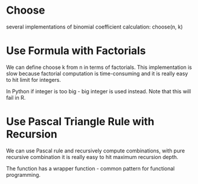 # Choose

several implementations of binomial coefficient
calculation: choose(n, k)

# Use Formula with Factorials

We can define choose k from n in terms of
factorials. This implementation is slow because
factorial computation is time-consuming and it is
really easy to hit limit for integers.

In Python if integer is too big - big integer is
used instead. Note that this will fail in R.

# Use Pascal Triangle Rule with Recursion

We can use Pascal rule and recursively compute combinations,
with pure recursive combination it is really easy to hit
maximum recursion depth.

The function has a wrapper function - common pattern for
functional programming.
